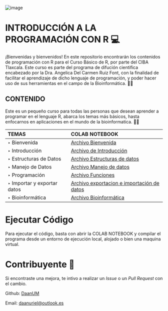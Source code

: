 ![image](https://user-images.githubusercontent.com/76456116/161364163-ce2bc94e-550f-4745-8e04-ad14bded3016.png)

# INTRODUCCIÓN A LA PROGRAMACIÓN CON R 💻

¡Bienvenidas y bienvenidos! En este repositorio encontrarán los contenidos de programación con R para el Curso Básico de R, por parte del CIBA Tlaxcala. Este curso es parte del programa de difución cientifica encabezado por la Dra. Angelica Del Carmen Ruiz Font, con la finalidad de facilitar el aprendizaje de dicho lenguaje de programación, y poder hacer uso de sus herramientas en el campo de la Bioinformática. 🧫🧪

## CONTENIDO
Este es un pequeño curso para todas las personas que desean aprender a programar en el lenguaje  R, abarca los temas más básicos, hasta enfocarnos en aplicaciones en el mundo de la bioinformatica. 🧬🔬

| TEMAS | COLAB NOTEBOOK |
|:--- |:---|
| ‣ Bienvenida| [Archivo Bienvenida](https://colab.research.google.com/drive/15Yz55D3Sy7p6RhxoMFm1xw91Hod6Gox9)|
| ‣ Introducción| [Archivo de Introducción](https://colab.research.google.com/drive/14H0ma341lEcVQj4nW0AwGrBfdTQYtNZA#scrollTo=ca3e73dc)|
| ‣ Estructuras de Datos | [Archivo Estructuras de datos](https://colab.research.google.com/drive/1gRWyHYGSDrr2pAw2i7j-OFjw-sZ-__gc)|
| ‣ Manejo de Datos | [Archivo Manejo de datos](https://colab.research.google.com/drive/1n0HPI-6kR6XMxdABMxWdhjXeq4puFsB2?hl=es)|
| ‣ Programación | [Archivo Funciones](https://colab.research.google.com/drive/1edb6hdGeICZu2gGoYDjoQsMz-sTCJ37v?hl=es) |
| ‣ Importar y exportar datos | [Archivo exportacion e importación de datos](https://colab.research.google.com/drive/1imkqG_XsQcv--bP-XFlf7QHkkCN1nQsS)|
| ‣ Bioinformática| [Archivo Bioinformática](https://colab.research.google.com/drive/1vQZw-EaH9EcYDMtFFIkJb8N2vF4ukoOP?hl=es#scrollTo=40da49ec)|

#  Ejecutar Código
Para ejecutar el código, basta con abrir la COLAB NOTEBOOK y compilar el programa  desde un entorno de ejecución local, alojado o bien una maquina virtual.

# Contribuyente 🤝
Si encontraste una mejora, te intivo a realizar un *Issue* o un *Pull Request* con el cambio.

Github: [DaanUM](https://github.com/DaanUM)
  
Email:  [daanuriel@outlook.es](https://outlook.live.com/owa/)
